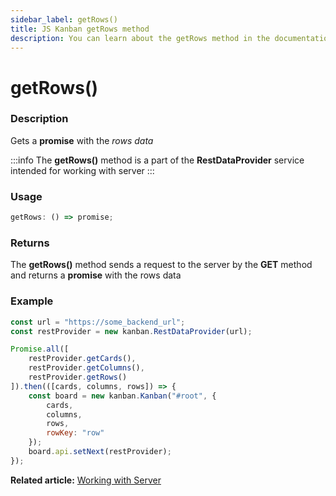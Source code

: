 ```yaml
---
sidebar_label: getRows()
title: JS Kanban getRows method
description: You can learn about the getRows method in the documentation of the JavaScript Kanban library. Browse developer guides and API reference, try out code examples and live demos.
---
```


# getRows()

### Description

Gets a **promise** with the *rows data*

:::info
The **getRows()** method is a part of the **RestDataProvider** service intended for working with server
:::

### Usage

```js
getRows: () => promise;
```

### Returns

The **getRows()** method sends a request to the server by the **GET** method and returns a **promise** with the rows data

### Example

```jsx {2,7}
const url = "https://some_backend_url";
const restProvider = new kanban.RestDataProvider(url);

Promise.all([
	restProvider.getCards(),
	restProvider.getColumns(),
	restProvider.getRows()
]).then(([cards, columns, rows]) => {
	const board = new kanban.Kanban("#root", {
		cards,
		columns,
		rows,
		rowKey: "row"
	});
	board.api.setNext(restProvider);
});
```

**Related article:** [Working with Server](../../../guides/working_with_server)

